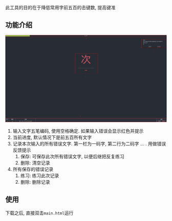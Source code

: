 此工具的目的在于降低常用字前五百的击键数, 提高键准

## 功能介绍

![](https://github.com/KR673/wsHone/blob/master/static/image/screenshot.png?raw=true)

1. 输入文字五笔编码, 使用空格确定. 如果输入错误会显示红色并提示
2. 当前进度, 默认情况下是前五百所有文字
3. 记录本次输入的所有错误文字. 第一栏为一码字, 第二行为二码字 ... . 用做错误反馈提示
   1. 保存: 可保存此次所有错误文字, 以便后继把反复练习
   2. 删除: 清空记录
4. 所有保存的错误记录
   1. 练习: 练习此次记录
   2. 删除: 删除记录

## 使用

下载之后, 直接双击`main.html`运行